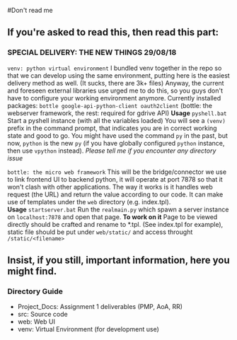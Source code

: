 #Don't read me 

## If you're asked to read this, then read this part:

### SPECIAL DELIVERY: THE NEW THINGS 29/08/18

`venv: python virtual environment`
I bundled venv together in the repo so that we can develop using the same environment, putting here is the easiest delivery method as well. (It sucks, there are 3k+ files)
Anyway, the current and foreseen external libraries use urged me to do this, so you guys don't have to configure your working environment anymore.
Currently installed packages: `bottle google-api-python-client oauth2client` (bottle: the webserver framework, the rest: required for gdrive API)
**Usage**
`pyshell.bat` Start a pyshell instance (with all the variables loaded)
You will see a `(venv)` prefix in the command prompt, that indicates you are in correct working state and good to go.  You might have used the command `py` in the past, but now, `python` is the new `py` (if you have globally configured `python` instance, then use `vpython` instead).  *Please tell me if you encounter any directory issue*

`bottle: the micro web framework`
This will be the bridge/connector we use to link frontend UI to backend python, it will operate at port 7878 so that it won't clash with other applications.  The way it works is it handles web request (the URL) and return the value according to our code.  It can make use of templates under the `web` directory (e.g. index.tpl).  
**Usage**
`startserver.bat` Run the `realmain.py` which spawn a server instance on `localhost:7878` and open that page.
**To work on it**
Page to be viewed directly should be crafted and rename to *.tpl. (See index.tpl for example), static file should be put under `web/static/` and access throught `/static/<filename>`

## Insist, if you still, important information, here you might find.

### Directory Guide

- Project_Docs: Assignment 1 deliverables (PMP, AoA, RR)
- src: Source code
- web: Web UI
- venv: Virtual Environment (for development use)

